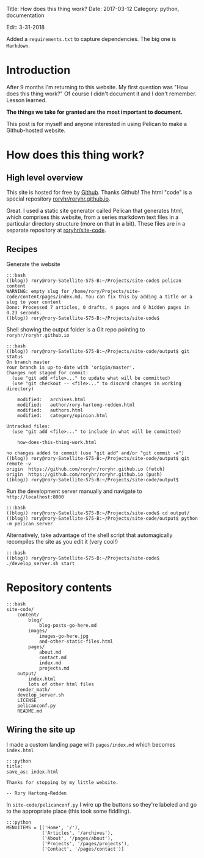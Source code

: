 Title:  How does this thing work?
Date:   2017-03-12
Category: python, documentation

Edit: 3-31-2018

Added a `requirements.txt` to capture dependencies. The big one is `Markdown`.

# Introduction

After 9 months I'm returning to this website.
My first question was "How does this thing work?"
Of course I didn't document it and I don't remember. Lesson learned.

**The things we take for granted are the most important to document.**

This post is for myself and anyone interested in using Pelican to make a Github-hosted website.

# How does this thing work?

## High level overview

This site is hosted for free by [Github](https://github.com/). Thanks Github! The html "code" is a special repository [roryhr/roryhr.github.io](https://github.com/roryhr/roryhr.github.io).

Great. I used a static site generator called Pelican that generates html, which comprises this website, from a series markdown text files in a particular directory structure (more on that in a bit).
These files are in a separate repository at
[roryhr/site-code](https://github.com/roryhr/site-code).

## Recipes

Generate the website

	:::bash
	((blog)) rory@rory-Satellite-S75-B:~/Projects/site-code$ pelican content
	WARNING: empty slug for /home/rory/Projects/site-code/content/pages/index.md. You can fix this by adding a title or a slug to your content
	Done: Processed 7 articles, 0 drafts, 4 pages and 0 hidden pages in 0.23 seconds.
	((blog)) rory@rory-Satellite-S75-B:~/Projects/site-code$


Shell showing the output folder is a Git repo pointing to `roryhr/roryhr.github.io`

	:::bash
	((blog)) rory@rory-Satellite-S75-B:~/Projects/site-code/output$ git status
	On branch master
	Your branch is up-to-date with 'origin/master'.
	Changes not staged for commit:
	  (use "git add <file>..." to update what will be committed)
	  (use "git checkout -- <file>..." to discard changes in working directory)

		modified:   archives.html
		modified:   author/rory-hartong-redden.html
		modified:   authors.html
		modified:   category/opinion.html

	Untracked files:
	  (use "git add <file>..." to include in what will be committed)

		how-does-this-thing-work.html

	no changes added to commit (use "git add" and/or "git commit -a")
	((blog)) rory@rory-Satellite-S75-B:~/Projects/site-code/output$ git remote -v
	origin	https://github.com/roryhr/roryhr.github.io (fetch)
	origin	https://github.com/roryhr/roryhr.github.io (push)
	((blog)) rory@rory-Satellite-S75-B:~/Projects/site-code/output$

Run the development server manually and navigate to `http://localhost:8000`

	:::bash
	((blog)) rory@rory-Satellite-S75-B:~/Projects/site-code$ cd output/
	((blog)) rory@rory-Satellite-S75-B:~/Projects/site-code/output$ python -m pelican.server

Alternatively, take advantage of the shell script that automagically recompiles the site as you edit it (very cool!)

	:::bash
	((blog)) rory@rory-Satellite-S75-B:~/Projects/site-code$ ./develop_server.sh start

# Repository contents


	:::bash
	site-code/
		content/
			blog/
				blog-posts-go-here.md
			images/
				images-go-here.jpg
				and-other-static-files.html
			pages/
				about.md
				contact.md
				index.md
				projects.md
		output/
			index.html
			lots of other html files
		render_math/
		develop_server.sh  
		LICENSE
		pelicanconf.py  
		README.md

## Wiring the site up

I made a custom landing page with `pages/index.md` which becomes `index.html`

	:::python
	title:
	save_as: index.html

	Thanks for stopping by my little website.

	-- Rory Hartong-Redden

In `site-code/pelicanconf.py` I wire up the buttons so they're labeled and go to the appropriate place (this took some fiddling).

	:::python
	MENUITEMS = [('Home', '/'),
	             ('Articles', '/archives'),
	             ('About', '/pages/about'),
	             ('Projects', '/pages/projects'),
	             ('Contact', '/pages/contact')]
